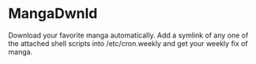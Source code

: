 MangaDwnld
==========

Download your favorite manga automatically. 
Add a symlink of any one of the attached shell scripts into /etc/cron.weekly and get your weekly fix of manga.
